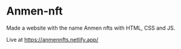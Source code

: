 # Anmen-nft
Made a website with the name Anmen nfts with HTML, CSS and JS.


Live at https://anmennfts.netlify.app/
